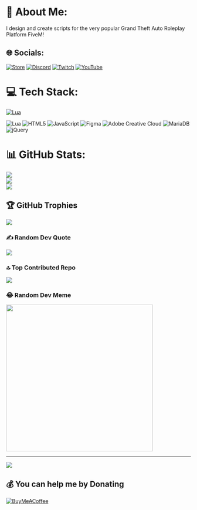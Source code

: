 # 💫 About Me:
I design and create scripts for the very popular Grand Theft Auto Roleplay Platform FiveM!


## 🌐 Socials:
[![Store](https://skillicons.dev/icons?i=js)](https://www.dirkscripts.com) [![Discord](https://img.shields.io/badge/Discord-%237289DA.svg?logo=discord&logoColor=white)](https://discord.gg/discord.gg/dirkscripts) [![Twitch](https://img.shields.io/badge/Twitch-%239146FF.svg?logo=Twitch&logoColor=white)](https://twitch.tv/dirkscripts) [![YouTube](https://img.shields.io/badge/YouTube-%23FF0000.svg?logo=YouTube&logoColor=white)](https://youtube.com/@@DirkScripts) 

# 💻 Tech Stack:
[![Lua](https://skillicons.dev/icons?i=js,lua,html,mysql,jquery,figma)](https://www.dirkscripts.com)

![Lua](https://img.shields.io/badge/lua-%232C2D72.svg?style=plastic&logo=lua&logoColor=white) 
![HTML5](https://img.shields.io/badge/html5-%23E34F26.svg?style=plastic&logo=html5&logoColor=white) 
![JavaScript](https://img.shields.io/badge/javascript-%23323330.svg?style=plastic&logo=javascript&logoColor=%23F7DF1E) 
![Figma](https://img.shields.io/badge/figma-%23F24E1E.svg?style=plastic&logo=figma&logoColor=white) 
![Adobe Creative Cloud](https://img.shields.io/badge/Adobe%20Creative%20Cloud-DA1F26.svg?style=plastic&logo=Adobe%20Creative%20Cloud&logoColor=white) 
![MariaDB](https://img.shields.io/badge/MariaDB-003545?style=plastic&logo=mariadb&logoColor=white) 
![jQuery](https://img.shields.io/badge/jquery-%230769AD.svg?style=plastic&logo=jquery&logoColor=white)





# 📊 GitHub Stats:
![](https://github-readme-stats.vercel.app/api?username=DirkDigglerz&theme=dark&hide_border=false&include_all_commits=true&count_private=true)<br/>
![](https://github-readme-streak-stats.herokuapp.com/?user=DirkDigglerz&theme=dark&hide_border=false)<br/>
![](https://github-readme-stats.vercel.app/api/top-langs/?username=DirkDigglerz&theme=dark&hide_border=false&include_all_commits=true&count_private=true&layout=compact)

## 🏆 GitHub Trophies
![](https://github-profile-trophy.vercel.app/?username=DirkDigglerz&theme=matrix&no-frame=false&no-bg=true&margin-w=4)

### ✍️ Random Dev Quote
![](https://quotes-github-readme.vercel.app/api?type=horizontal&theme=dark)

### 🔝 Top Contributed Repo
![](https://github-contributor-stats.vercel.app/api?username=DirkDigglerz&limit=5&theme=dark&combine_all_yearly_contributions=true)

### 😂 Random Dev Meme
<img src='https://randommeme-five.vercel.app/' style="height: 400px;"/>

---
[![](https://visitcount.itsvg.in/api?id=DirkDigglerz&icon=3&color=3)](https://visitcount.itsvg.in)

  ## 💰 You can help me by Donating
  [![BuyMeACoffee](https://img.shields.io/badge/Buy%20Me%20a%20Coffee-ffdd00?style=for-the-badge&logo=buy-me-a-coffee&logoColor=black)](https://buymeacoffee.com/https://ko-fi.com/dirkscripts) 

  
<!-- Proudly created with GPRM ( https://gprm.itsvg.in ) -->
